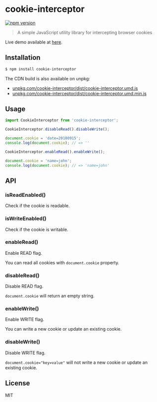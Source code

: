 # cookie-interceptor

[![npm version](https://img.shields.io/npm/v/cookie-interceptor.svg)](https://www.npmjs.com/package/cookie-interceptor)

> A simple JavaScript utility library for intercepting browser cookies

Live demo available at [here](https://rawgit.com/keqingrong/cookie-interceptor/master/example/).

## Installation

```sh
$ npm install cookie-interceptor
```

The CDN build is also available on unpkg:

- [unpkg.com/cookie-interceptor/dist/cookie-interceptor.umd.js](https://unpkg.com/cookie-interceptor/dist/cookie-interceptor.umd.js)
- [unpkg.com/cookie-interceptor/dist/cookie-interceptor.umd.min.js](https://unpkg.com/cookie-interceptor/dist/cookie-interceptor.umd.min.js)

## Usage

```js
import CookieInterceptor from 'cookie-interceptor';

CookieInterceptor.disableRead().disableWrite();

document.cookie = 'date=20180915';
console.log(document.cookie); // => ''

CookieInterceptor.enableRead().enableWrite();

document.cookie = 'name=john';
console.log(document.cookie); // => 'name=john'
```

## API

### isReadEnabled()

Check if the cookie is readable.

### isWriteEnabled()

Check if the cookie is writable.

### enableRead()

Enable READ flag.

You can read all cookies with `document.cookie` property.

### disableRead()

Disable READ flag.

`document.cookie` will return an empty string.

### enableWrite()

Enable WRITE flag.

You can write a new cookie or update an existing cookie.

### disableWrite()

Disable WRITE flag.

`document.cookie="key=value"` will not write a new cookie or update an existing cookie.

## License

MIT

